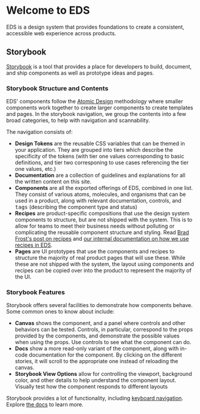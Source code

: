 # Welcome to EDS

EDS is a design system that provides foundations to create a consistent, accessible web experience across products.

## Storybook

[Storybook](https://storybook.js.org/) is a tool that provides a place for developers to build, document, and ship components as well as prototype ideas and pages.

### Storybook Structure and Contents

EDS' components follow the [Atomic Design](https://bradfrost.com/blog/post/atomic-web-design/) methodology where smaller components work together to create larger components to create templates and pages. In the storybook navigation, we group the contents into a few broad categories, to help with navigation and scannability.

The navigation consists of:

- **Design Tokens** are the reusable CSS variables that can be themed in your application. They are grouped into tiers which describe the specificity of the tokens (with tier one values corresponding to basic definitions, and tier two corresponing to use cases referencing the tier one values, etc.)
- **Documentation** are a collection of guidelines and explanations for all the written content on this site.
- **Components** are all the exported offerings of EDS, combined in one list. They consist of various atoms, molecules, and organisms that can be used in a product, along with relevant documentation, controls, and <kbd>tags</kbd> (describing the component type and status)
- **Recipes** are product-specific compositions that use the design system components to structure, but are not shipped with the system. This is to allow for teams to meet their business needs without polluting or complicating the reusable component structure and styling. Read [Brad Frost's post on recipes](https://bradfrost.com/blog/post/design-system-components-recipes-and-snowflakes/) and [our internal documentation on how we use recipes in EDS](/?path=/docs/documentation-recipes--recipes).
- **Pages** are UI prototypes that use the components and recipes to structure the majority of real product pages that will use these. While these are not shipped with the system, the layout using components and recipes can be copied over into the product to represent the majority of the UI.

### Storybook Features

Storybook offers several facilities to demonstrate how components behave. Some common ones to know about include:

- **Canvas** shows the component, and a panel where controls and other behaviors can be tested. Controls, in particular, correspond to the props provided by the components, and demonstrate the possible values when using the props. Use controls to see what the component can do.
- **Docs** show a more read-only variant of the component, along with in-code documentation for the component. By clicking on the different stories, it will scroll to the appropriate one instead of reloading the canvas.
- **Storybook View Options** allow for controlling the viewport, background color, and other details to help understand the component layout. Visually test how the component responds to different layouts

Storybook provides a lot of functionality, including [keyboard navigation](https://storybook.js.org/docs/react/get-started/browse-stories#sidebar-and-canvas). Explore [the docs](https://storybook.js.org/docs/react/get-started/introduction) to learn more.
